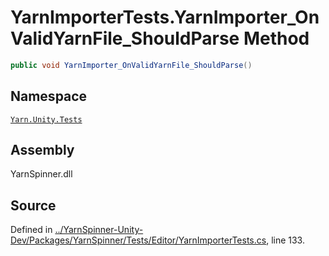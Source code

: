 # YarnImporterTests.YarnImporter_OnValidYarnFile_ShouldParse Method


```csharp
public void YarnImporter_OnValidYarnFile_ShouldParse()
```



## Namespace
[`Yarn.Unity.Tests`](/api/csharp/yarn.unity.tests/README.md)

## Assembly
YarnSpinner.dll

## Source
Defined in [../YarnSpinner-Unity-Dev/Packages/YarnSpinner/Tests/Editor/YarnImporterTests.cs](https://github.com/YarnSpinnerTool/YarnSpinner-Unity//blob/develop/Tests/Editor/YarnImporterTests.cs#L133), line 133.
